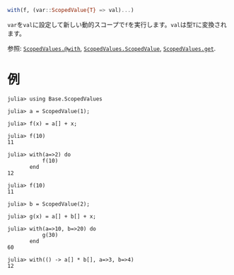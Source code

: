 ```julia
with(f, (var::ScopedValue{T} => val)...)
```

`var`を`val`に設定して新しい動的スコープで`f`を実行します。`val`は型`T`に変換されます。

参照: [`ScopedValues.@with`](@ref), [`ScopedValues.ScopedValue`](@ref), [`ScopedValues.get`](@ref).

# 例

```jldoctest
julia> using Base.ScopedValues

julia> a = ScopedValue(1);

julia> f(x) = a[] + x;

julia> f(10)
11

julia> with(a=>2) do
           f(10)
       end
12

julia> f(10)
11

julia> b = ScopedValue(2);

julia> g(x) = a[] + b[] + x;

julia> with(a=>10, b=>20) do
           g(30)
       end
60

julia> with(() -> a[] * b[], a=>3, b=>4)
12
```
